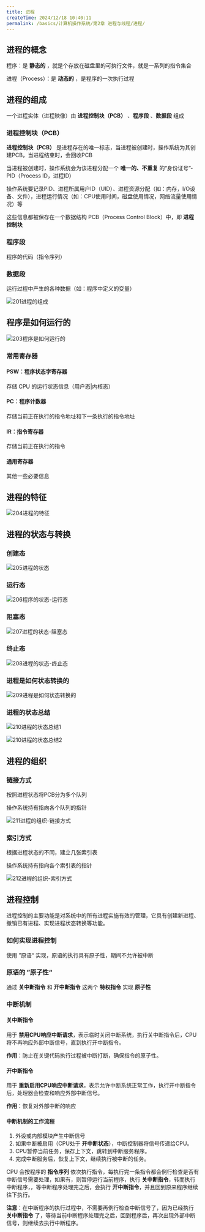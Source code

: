 ```yaml
---
title: 进程
createTime: 2024/12/18 10:40:11
permalink: /basics/计算机操作系统/第2章 进程与线程/进程/
---
```


## 进程的概念
程序：是 **静态的** ，就是个存放在磁盘里的可执行文件，就是一系列的指令集合

进程（Process）：是 **动态的** ，是程序的一次执行过程



## 进程的组成

一个进程实体（进程映像）由 **进程控制块（PCB）** 、**程序段** 、**数据段** 组成


### 进程控制块（PCB）

**进程控制块（PCB）** 是进程存在的唯一标志，当进程被创建时，操作系统为其创建PCB，当进程结束时，会回收PCB

当进程被创建时，操作系统会为该进程分配一个 **唯一的、不重复** 的“身份证号”-PID（Process ID，进程ID）

操作系统要记录PID、进程所属用户ID（UID）、进程资源分配（如：内存，I/O设备、文件），进程运行情况（如：CPU使用时间，磁盘使用情况，网络流量使用情况）等

这些信息都被保存在一个数据结构 PCB（Process Control Block）中，即 **进程控制块**


### 程序段

程序的代码（指令序列）


### 数据段

运行过程中产生的各种数据（如：程序中定义的变量）



![201进程的组成](/images/basics/计算机操作系统/201进程的组成.png)

## 程序是如何运行的

![203程序是如何运行的](/images/basics/计算机操作系统/203程序是如何运行的.png)



### 常用寄存器

#### PSW：程序状态字寄存器

存储 CPU 的运行状态信息（用户态|内核态）

#### PC：程序计数器

存储当前正在执行的指令地址和下一条执行的指令地址

#### IR：指令寄存器

存储当前正在执行的指令

#### 通用寄存器

其他一些必要信息



## 进程的特征

![204进程的特征](/images/basics/计算机操作系统/204进程的特征.png)



## 进程的状态与转换

### 创建态

![205进程的状态](/images/basics/计算机操作系统/205进程的状态-创建态就绪态.png)



### 运行态

![206程序的状态-运行态](/images/basics/计算机操作系统/206程序的状态-运行态.png)



### 阻塞态

![207进程的状态-阻塞态](/images/basics/计算机操作系统/207进程的状态-阻塞态.png)



### 终止态

![208进程的状态-终止态](/images/basics/计算机操作系统/208进程的状态-终止态.png)



### 进程是如何状态转换的

![209进程是如何状态转换的](/images/basics/计算机操作系统/209进程是如何状态转换的.png)



### 进程的状态总结

![210进程的状态总结1](/images/basics/计算机操作系统/210进程的状态总结1.png)



![210进程的状态总结2](/images/basics/计算机操作系统/210进程的状态总结2.png)



## 进程的组织



### 链接方式

按照进程状态将PCB分为多个队列

操作系统持有指向各个队列的指针

![211进程的组织-链接方式](/images/basics/计算机操作系统/211进程的组织-链接方式.png)



### 索引方式

根据进程状态的不同，建立几张索引表

操作系统持有指向各个索引表的指针

![212进程的组织-索引方式](/images/basics/计算机操作系统/212进程的组织-索引方式.png)



## 进程控制

进程控制的主要功能是对系统中的所有进程实施有效的管理，它具有创建新进程、撤销已有进程、实现进程状态转换等功能。



### 如何实现进程控制

使用 ”原语“ 实现，原语的执行具有原子性，期间不允许被中断



### 原语的 ”原子性“

通过 **关中断指令** 和 **开中断指令** 这两个 **特权指令** 实现 **原子性**



### 中断机制

#### 关中断指令

用于 **禁用CPU响应中断请求**，表示临时关闭中断系统，执行关中断指令后，CPU将不再响应外部中断信号，直到执行开中断指令。

**作用**：防止在关键代码执行过程被中断打断，确保指令的原子性。



#### 开中断指令

用于 **重新启用CPU响应中断请求**，表示允许中断系统正常工作，执行开中断指令后，处理器会检查和响应外部中断信号。

**作用**：恢复对外部中断的响应



#### 中断机制的工作流程

1. 外设或内部模块产生中断信号
2. 如果中断被启用（CPU处于 **开中断状态**），中断控制器将信号传递给CPU。
3. CPU暂停当前任务，保存上下文，跳转到中断服务程序。
4. 完成中断服务后，恢复上下文，继续执行被中断的任务。

CPU 会按程序的 **指令序列** 依次执行指令，每执行完一条指令都会例行检查是否有中断信号需要处理，如果有，则暂停运行当前程序，执行 **关中断指令**，转而执行中断程序，，等中断程序处理完之后，会执行 **开中断指令**，并且回到原来程序继续往下执行。

**注意**：在中断程序的执行过程中，不需要再例行检查中断信号了，因为已经执行 **关中断指令** 了，等待当前中断程序处理完之后，回到程序后，再次出现外部中断信号，则继续去执行中断程序。

